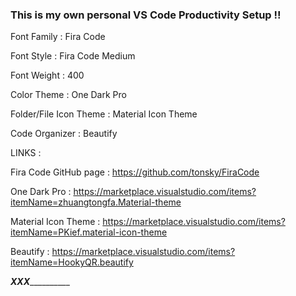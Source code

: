 ### This is my own personal VS Code Productivity Setup !!

Font Family : Fira Code

Font Style : Fira Code Medium

Font Weight : 400

Color Theme : One Dark Pro

Folder/File Icon Theme : Material Icon Theme

Code Organizer : Beautify


LINKS : 

Fira Code GitHub page : https://github.com/tonsky/FiraCode

One Dark Pro : https://marketplace.visualstudio.com/items?itemName=zhuangtongfa.Material-theme

Material Icon Theme : https://marketplace.visualstudio.com/items?itemName=PKief.material-icon-theme

Beautify : https://marketplace.visualstudio.com/items?itemName=HookyQR.beautify

___________________________________________________________________________________XXX_____________________________________________________________________________________________
